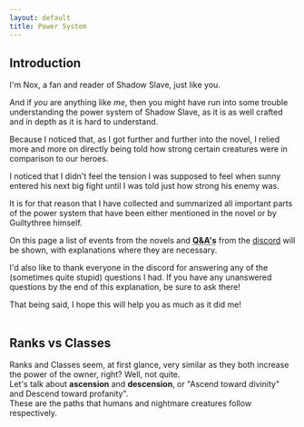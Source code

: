 ```yaml
---
layout: default
title: Power System
---
```


## Introduction
I'm Nox, a fan and reader of Shadow Slave, just like you.<br>

And if _you_ are anything like _me_, then you might have run into some trouble understanding the power system of Shadow Slave, as it is as well crafted and in depth as it is hard to understand.<br>

Because I noticed that, as I got further and further into the novel, I relied more and more on directly being told how strong certain creatures were in comparison to our heroes. <br>

I noticed that I didn't feel the tension I was supposed to feel when sunny entered his next big fight until I was told just how strong his enemy was. <br>

It is for that reason that I have collected and summarized all important parts of the power system that have been either mentioned in the novel or by Guiltythree himself. <br>

On this page a list of events from the novels and
<span class="excerpt-hover">
    <strong style="cursor: pointer; text-decoration: underline dotted;">Q&A's</strong>
    <span class="excerpt-popup">
        "Nothing outside what's written in Shadow Slave (the novel) is canon, including the things I say in [the Q&A Channel]" - Guiltythree <br><br>
        Despite this, I still think it's fair to take his explanations for some of the 'mechanics' of the power system as truth.
    </span>
</span>
from the [discord](https://discord.gg/guiltythree) will be shown, with explanations where they are necessary. <br>

I'd also like to thank everyone in the discord for answering any of the (sometimes quite stupid) questions I had. If you have any unanswered questions by the end of this explanation, be sure to ask there! <br>

That being said, I hope this will help you as much as it did me! <br>
<br>

## Ranks vs Classes
Ranks and Classes seem, at first glance, very similar as they both increase the power of the owner, right? Well, not quite. <br>
Let's talk about **ascension** and **descension**, or "Ascend toward divinity" and Descend toward profanity". <br>
These are the paths that humans and nightmare creatures follow respectively.



















<style>
/* Excerpt hover popup styles */
.excerpt-hover {
  position: relative;
  display: inline-block;
}
.excerpt-popup {
  display: none;
  position: absolute;
  left: 0;
  top: 1.5em;
  z-index: 10;
  background: #222;
  color: #fff;
  padding: 0.7em 1em;
  border-radius: 6px;
  box-shadow: 0 2px 8px rgba(0,0,0,0.2);
  min-width: 200px;
  max-width: 350px;
  font-size: 0.95em;
  white-space: normal;
}
.excerpt-hover:hover .excerpt-popup {
  display: block;
}
</style>